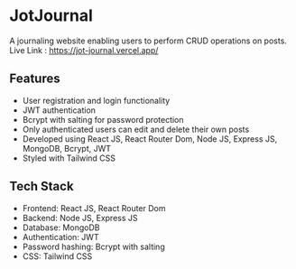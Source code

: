 # JotJournal

A journaling website enabling users to perform CRUD operations on posts. \
Live Link : https://jot-journal.vercel.app/

## Features

* User registration and login functionality
* JWT authentication
* Bcrypt with salting for password protection
* Only authenticated users can edit and delete their own posts
* Developed using React JS, React Router Dom, Node JS, Express JS, MongoDB, Bcrypt, JWT
* Styled with Tailwind CSS

## Tech Stack

* Frontend: React JS, React Router Dom
* Backend: Node JS, Express JS
* Database: MongoDB
* Authentication: JWT
* Password hashing: Bcrypt with salting
* CSS: Tailwind CSS
